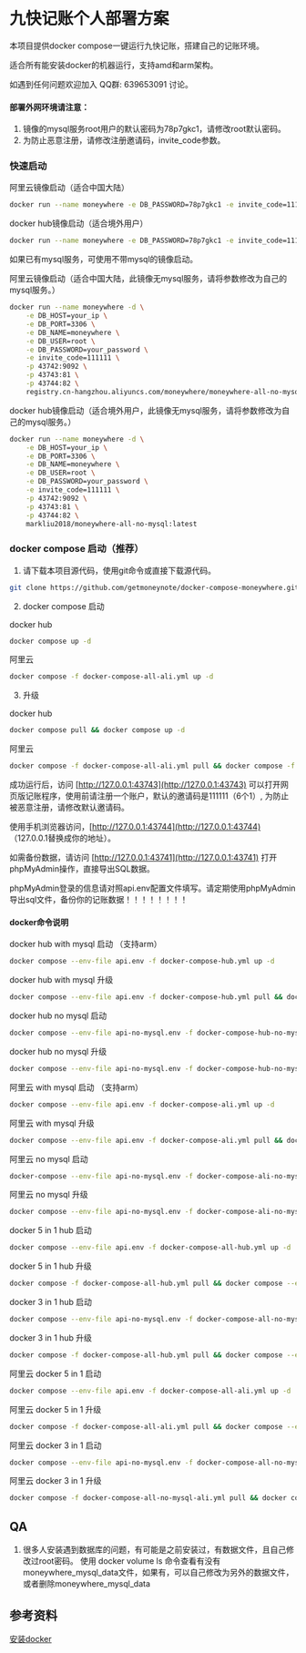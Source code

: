 # 九快记账个人部署方案

本项目提供docker compose一键运行九快记账，搭建自己的记账环境。

适合所有能安装docker的机器运行，支持amd和arm架构。

如遇到任何问题欢迎加入 QQ群: 639653091 讨论。

#### 部署外网环境请注意：
1. 镜像的mysql服务root用户的默认密码为78p7gkc1，请修改root默认密码。
2. 为防止恶意注册，请修改注册邀请码，invite_code参数。

### 快速启动

阿里云镜像启动（适合中国大陆）
```sh
docker run --name moneywhere -e DB_PASSWORD=78p7gkc1 -e invite_code=111111 -v moneywhere_mysql_data:/var/lib/mysql -p 43740:3306 -p 43741:80 -p 43742:9092 -p 43743:81 -p 43744:82 registry.cn-hangzhou.aliyuncs.com/moneywhere/moneywhere-all:latest
```
docker hub镜像启动（适合境外用户）
```sh
docker run --name moneywhere -e DB_PASSWORD=78p7gkc1 -e invite_code=111111 -v moneywhere_mysql_data:/var/lib/mysql -p 43740:3306 -p 43741:80 -p 43742:9092 -p 43743:81 -p 43744:82 markliu2018/moneywhere-all:latest
```

如果已有mysql服务，可使用不带mysql的镜像启动。

阿里云镜像启动（适合中国大陆，此镜像无mysql服务，请将参数修改为自己的mysql服务。）

```sh
docker run --name moneywhere -d \
	-e DB_HOST=your_ip \
	-e DB_PORT=3306 \
	-e DB_NAME=moneywhere \
	-e DB_USER=root \
    -e DB_PASSWORD=your_password \
	-e invite_code=111111 \
	-p 43742:9092 \
	-p 43743:81 \
	-p 43744:82 \
	registry.cn-hangzhou.aliyuncs.com/moneywhere/moneywhere-all-no-mysql:latest
```

docker hub镜像启动（适合境外用户，此镜像无mysql服务，请将参数修改为自己的mysql服务。）
```sh
docker run --name moneywhere -d \
	-e DB_HOST=your_ip \
	-e DB_PORT=3306 \
	-e DB_NAME=moneywhere \
	-e DB_USER=root \
    -e DB_PASSWORD=your_password \
	-e invite_code=111111 \
	-p 43742:9092 \
	-p 43743:81 \
	-p 43744:82 \
	markliu2018/moneywhere-all-no-mysql:latest
```

### docker compose 启动（推荐）

1. 请下载本项目源代码，使用git命令或直接下载源代码。

```sh
git clone https://github.com/getmoneynote/docker-compose-moneywhere.git && cd docker-compose-moneywhere
```

2. docker compose 启动

docker hub
```sh
docker compose up -d
```

阿里云
```sh
docker compose -f docker-compose-all-ali.yml up -d
```

3. 升级

docker hub
```sh
docker compose pull && docker compose up -d
```

阿里云
```sh
docker compose -f docker-compose-all-ali.yml pull && docker compose -f docker-compose-all-ali.yml up -d
```


成功运行后，访问 [http://127.0.0.1:43743](http://127.0.0.1:43743) 可以打开网页版记账程序，使用前请注册一个账户，默认的邀请码是111111（6个1）, 为防止被恶意注册，请修改默认邀请码。

使用手机浏览器访问，[http://127.0.0.1:43744](http://127.0.0.1:43744) （127.0.0.1替换成你的地址）。

如需备份数据，请访问 [http://127.0.0.1:43741](http://127.0.0.1:43741) 打开phpMyAdmin操作，直接导出SQL数据。

phpMyAdmin登录的信息请对照api.env配置文件填写。请定期使用phpMyAdmin导出sql文件，备份你的记账数据！！！！！！！！


#### docker命令说明

docker hub with mysql 启动 （支持arm）
```sh
docker compose --env-file api.env -f docker-compose-hub.yml up -d
```

docker hub with mysql 升级
```sh
docker compose --env-file api.env -f docker-compose-hub.yml pull && docker compose --env-file api.env -f docker-compose-hub.yml up -d
```

docker hub no mysql 启动
```sh
docker compose --env-file api-no-mysql.env -f docker-compose-hub-no-mysql.yml up -d
```

docker hub no mysql 升级
```sh
docker compose --env-file api-no-mysql.env -f docker-compose-hub-no-mysql.yml pull && docker compose --env-file api-no-mysql.env -f docker-compose-hub-no-mysql.yml up -d
```

阿里云 with mysql 启动  （支持arm）
```sh
docker compose --env-file api.env -f docker-compose-ali.yml up -d
```

阿里云 with mysql 升级
```sh
docker compose --env-file api.env -f docker-compose-ali.yml pull && docker compose --env-file api.env -f docker-compose-ali.yml up -d
```

阿里云 no mysql 启动
```sh
docker-compose --env-file api-no-mysql.env -f docker-compose-ali-no-mysql.yml up -d
```

阿里云 no mysql 升级
```sh
docker compose --env-file api-no-mysql.env -f docker-compose-ali-no-mysql.yml pull && docker-compose --env-file api-no-mysql.env -f docker-compose-ali-no-mysql.yml up -d
```

docker 5 in 1 hub 启动
```sh
docker compose --env-file api.env -f docker-compose-all-hub.yml up -d
```

docker 5 in 1 hub 升级
```sh
docker compose -f docker-compose-all-hub.yml pull && docker compose --env-file api.env -f docker-compose-all-hub.yml up -d
```

docker 3 in 1 hub 启动
```sh
docker compose --env-file api-no-mysql.env -f docker-compose-all-no-mysql-hub.yml up -d
```

docker 3 in 1 hub 升级
```sh
docker compose -f docker-compose-all-hub.yml pull && docker compose --env-file api-no-mysql.env -f docker-compose-all-no-mysql-hub.yml up -d
```

阿里云 docker 5 in 1 启动
```sh
docker compose --env-file api.env -f docker-compose-all-ali.yml up -d
```

阿里云 docker 5 in 1 升级
```sh
docker compose -f docker-compose-all-ali.yml pull && docker compose --env-file api.env -f docker-compose-all-ali.yml up -d
```

阿里云 docker 3 in 1 启动
```sh
docker compose --env-file api-no-mysql.env -f docker-compose-all-no-mysql-ali.yml up -d
```

阿里云 docker 3 in 1 升级
```sh
docker compose -f docker-compose-all-no-mysql-ali.yml pull && docker compose --env-file api-no-mysql.env -f docker-compose-all-no-mysql-ali.yml up -d
```


## QA
1. 很多人安装遇到数据库的问题，有可能是之前安装过，有数据文件，且自己修改过root密码。 使用 docker volume ls 命令查看有没有moneywhere_mysql_data文件，如果有，可以自己修改为另外的数据文件，或者删除moneywhere_mysql_data

## 参考资料
[安装docker](https://www.digitalocean.com/community/tutorials/how-to-install-and-use-docker-on-centos-7)
